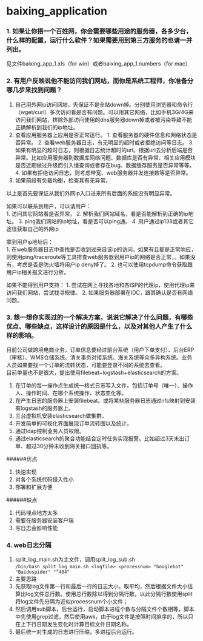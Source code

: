 # baixing_application

### 1. 如果让你搭一个百姓网，你会需要哪些用途的服务器，各多少台，什么样的配置，运行什么软件？如果需要用到第三方服务的也请一并列出。
见文件baixing_app_1.xls（for win）或者baixing_app_1.numbers（for mac）

### 2. 有用户反映说他不能访问我们网站，而你是系统工程师，你准备分哪几步来找到问题？ 
  1. 自己用外网ip访问网站，先保证不是全站down掉。分别使用浏览器和命令行（wget/curl）多次访问看是否有问题。可以用其它网络，比如手机3G/4G来访问我们网站，排除外部访问使用的dns服务器down掉或者被污染导致不能正确解析到我们的ip地址。
  2. 查看应用服务器上应用是否正常运行。
    1. 查看服务器的硬件信息和网络状态是否异常。
    2. 查看web服务器日志，有无明显的超时或者拒绝访问等日志。
    3. 如果有明显的超时日志，则根据日志统计超时的url。根据url去分析后端是否异常。比如应用服务器到数据库网络问题、数据库是否有异常、相关应用模块是否近期做过升级而引入慢查询或者存在bug、数据缓存服务是否异常等等。
    4. 如果有拒绝访问日志，则考虑带宽、web服务器并发连接数等是否异常。
  3. 如果前段有负载均衡，检查其有无异常。
  
  以上是首先要保证从我们外网ip入口进来所有后面的系统没有明显异常。
  
  如果可以联系到用户，可以请用户：  
    1. 访问其它网站看是否异常。
    2. 解析我们网站域名，看是否能解析到正确的ip地址。
    3. ping我们网站的ip地址，看是否可以ping通。
    4. 用户通过ip138或者其它途径获取自己的外网ip  
  
  拿到用户ip地址后：  
    1. 在web服务器日志中查找是否收到过来自该ip的访问。如果有且都是正常响应，则使用ping/traceroute等工具排查web服务器到用户ip的网络是否正常，。如果没有，考虑是否是防火墙将用户ip deny掉了。
    2. 也可以使用tcpdump命令获取跟用户ip相关报文进行分析。
  
  如果不能得到用户支持：
    1. 尝试在网上寻找各地和各ISP的代理ip，使用代理ip来访问我们网站，尝试找寻规律。
    2. 如果服务器部署在IDC，跟其确认是否有网络问题。

### 3. 想一想你实现过的一个解决方案，说说它解决了什么问题，有哪些优点、哪些缺点，这样设计的原因是什么，以及对其他人产生了什么样的影响。
目前公司做跨境电商业务，订单信息要经过前台系统（用户下单支付）、后台ERP（审核）、WMS仓储系统、清关事务对接系统、海关系统等众多异构系统。业务人员如果要找一个订单的流转状态，可能要登录不同的系统去查看。  
目前单量也不是很大，提出使用filebeat+logstash+elasticsearch的方案。
  1. 在订单的每一操作点生成统一格式日志写入文件。包括订单号（唯一）、操作人、操作时间、在哪个系统操作、状态变化等。
  2. 在产生日志的服务器上安装filebeat。或将某些服务器日志通过nfs映射到安装有logstash的服务器上。
  3. 三台虚拟机安装elasticsearch做集群。
  4. 开发简单的可视化界面展现订单流转图以及统计。
  5. 通过ldap控制业务人员权限。
  6. 通过elasticsearch的聚合功能结合定时任务实现报警。比如超过3天未出订单、超过30分钟未收到海关接口回执等。

######优点
  1. 快速实现
  2. 对各个系统代码侵入性小
  3. 部署和扩展方便  

######缺点
  1. 代码埋点地方太多
  2. 需要在服务器安装客户端
  3. 写日志会影响性能


### 4. web日志分隔
1. split_log_main.sh为主文件，调用split_log_sub.sh  
  `/bin/bash split_log_main.sh <logfile> <processnum> "Googlebot" "Baiduspider" "^404"`
2. 主要思路  
  1. 先获取log文件第一行和最后一行的日志大小，取平均，然后根据文件大小估算出log文件总行数。使用总行数除以<processnum>得到分隔行数，以此分隔行数使用split将log文件先分隔为近似processnum个小文件；  
  2. 然后调用sub脚本，后台运行，启动脚本进程个数与分隔文件个数相等，脚本中先使用grep过滤，然后使用awk，由于log文件是按照时间排序的，所以只在上下行日期发生变化时计算目标文件日期名称。  
  3. 最后统一对生成的日志进行压缩，多进程后台运行。

